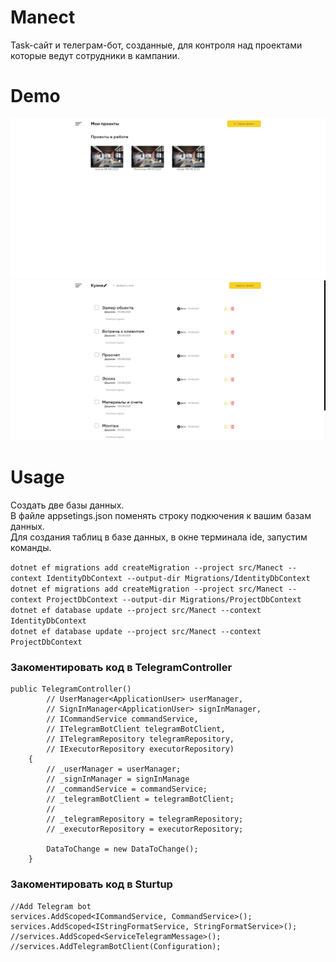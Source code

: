 # Manect
Task-сайт и телеграм-бот, созданные, для контроля над проектами которые ведут сотрудники в кампании.
# Demo

![alt-текст][mainPage]
![alt-текст][projectPage]

[mainPage]: https://github.com/Alexandrjob/Manect-Website/blob/master/docs/mainPage.png "Страница проектов"
[projectPage]: https://github.com/Alexandrjob/Manect-Website/blob/master/docs/projectPage.png "Страница проекта"

# Usage
Создать две базы данных.    
В файле appsetings.json поменять строку подкючения к вашим базам данных.    
Для создания таблиц в базе данных, в окне терминала ide, запустим команды.

`dotnet ef migrations add createMigration --project src/Manect --context IdentityDbContext --output-dir Migrations/IdentityDbContext`  
`dotnet ef migrations add createMigration --project src/Manect --context ProjectDbContext --output-dir Migrations/ProjectDbContext`  
`dotnet ef database update --project src/Manect --context IdentityDbContext`     
`dotnet ef database update --project src/Manect --context ProjectDbContext`

### Закоментировать код в TelegramController 

```
public TelegramController()
        // UserManager<ApplicationUser> userManager,
        // SignInManager<ApplicationUser> signInManager,
        // ICommandService commandService,
        // ITelegramBotClient telegramBotClient,
        // ITelegramRepository telegramRepository,
        // IExecutorRepository executorRepository)
    {
        // _userManager = userManager;
        // _signInManager = signInManage
        // _commandService = commandService;
        // _telegramBotClient = telegramBotClient;
        //
        // _telegramRepository = telegramRepository;
        // _executorRepository = executorRepository;

        DataToChange = new DataToChange();
    }

```

### Закоментировать код в Sturtup

```
//Add Telegram bot
services.AddScoped<ICommandService, CommandService>();
services.AddScoped<IStringFormatService, StringFormatService>();
//services.AddScoped<ServiceTelegramMessage>();
//services.AddTelegramBotClient(Configuration);
```

